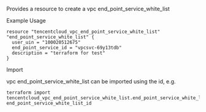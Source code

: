 Provides a resource to create a vpc end_point_service_white_list

Example Usage

```hcl
resource "tencentcloud_vpc_end_point_service_white_list" "end_point_service_white_list" {
  user_uin = "100020512675"
  end_point_service_id = "vpcsvc-69y13tdb"
  description = "terraform for test"
}
```

Import

vpc end_point_service_white_list can be imported using the id, e.g.

```
terraform import tencentcloud_vpc_end_point_service_white_list.end_point_service_white_list end_point_service_white_list_id
```